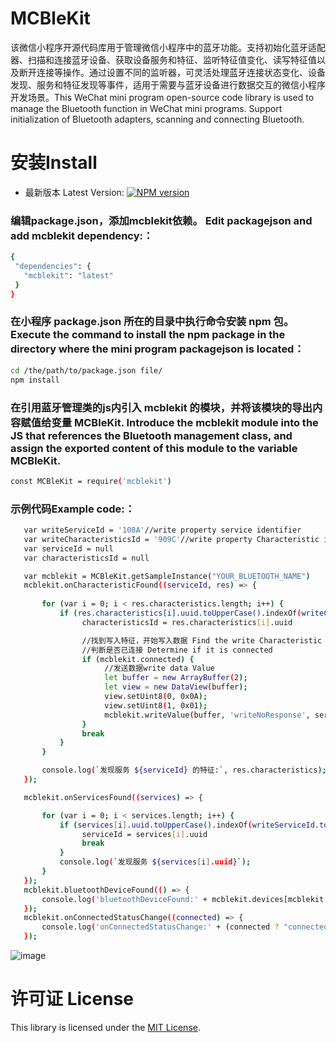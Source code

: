 # MCBleKit
该微信小程序开源代码库用于管理微信小程序中的蓝牙功能。支持初始化蓝牙适配器、扫描和连接蓝牙设备、获取设备服务和特征、监听特征值变化、读写特征值以及断开连接等操作。通过设置不同的监听器，可灵活处理蓝牙连接状态变化、设备发现、服务和特征发现等事件，适用于需要与蓝牙设备进行数据交互的微信小程序开发场景。This WeChat mini program open-source code library is used to manage the Bluetooth function in WeChat mini programs. Support initialization of Bluetooth adapters, scanning and connecting Bluetooth.

# 安装Install
* 最新版本 Latest Version: [![NPM version](https://img.shields.io/npm/v/mcblekit.svg)](https://www.npmjs.com/package/mcblekit)
### 编辑package.json，添加mcblekit依赖。 Edit packagejson and add mcblekit dependency:：
 ```bash
{
  "dependencies": {
    "mcblekit": "latest"
  }
}
   ```
### 在小程序 package.json 所在的目录中执行命令安装 npm 包。 Execute the command to install the npm package in the directory where the mini program packagejson is located：
 ```bash
cd /the/path/to/package.json file/
npm install
   ```
### 在引用蓝牙管理类的js内引入 mcblekit 的模块，并将该模块的导出内容赋值给变量 MCBleKit. Introduce the mcblekit module into the JS that references the Bluetooth management class, and assign the exported content of this module to the variable MCBleKit.

 ```bash
const MCBleKit = require('mcblekit')
   ```
### 示例代码Example code:：
 ```bash
    var writeServiceId = '108A'//write property service identifier
    var writeCharacteristicsId = '909C'//write property Characteristic identifier
    var serviceId = null
    var characteristicsId = null

    var mcblekit = MCBleKit.getSampleInstance("YOUR_BLUETOOTH_NAME")
    mcblekit.onCharacteristicFound((serviceId, res) => {
  
        for (var i = 0; i < res.characteristics.length; i++) {
            if (res.characteristics[i].uuid.toUpperCase().indexOf(writeCharacteristicsId.toUpperCase()) >= 0) {
                 characteristicsId = res.characteristics[i].uuid

                 //找到写入特征，开始写入数据 Find the write Characteristic and start writing data
                 //判断是否已连接 Determine if it is connected
                 if (mcblekit.connected) {
                      //发送数据write data Value
                      let buffer = new ArrayBuffer(2);
                      let view = new DataView(buffer);
                      view.setUint8(0, 0x0A);
                      view.setUint8(1, 0x01);
                      mcblekit.writeValue(buffer, 'writeNoResponse', serviceId, characteristicsId)
                 }
                 break
            }
        }

        console.log(`发现服务 ${serviceId} 的特征:`, res.characteristics);
    });

    mcblekit.onServicesFound((services) => {

        for (var i = 0; i < services.length; i++) {
            if (services[i].uuid.toUpperCase().indexOf(writeServiceId.toUpperCase()) >= 0) {
                 serviceId = services[i].uuid
                 break
            }
            console.log(`发现服务 ${services[i].uuid}`);
        }
    });
    mcblekit.bluetoothDeviceFound(() => {
        console.log('bluetoothDeviceFound:' + mcblekit.devices[mcblekit.devices.length - 1].name);
    });
    mcblekit.onConnectedStatusChange((connected) => {
        console.log('onConnectedStatusChange:' + (connected ? "connected" : "disconnected"));
    });
   ```
![image](https://github.com/user-attachments/assets/a023a2c2-0708-4a42-a2b3-f013f8b53f5c)


# 许可证 License
This library is licensed under the [MIT License](https://github.com/Json031/MCBleKit/blob/main/LICENSE).
